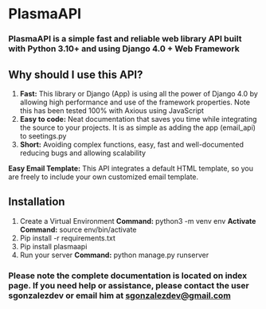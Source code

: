  # PlasmaAPI

### PlasmaAPI is a simple fast and reliable web library API built with Python 3.10+ and using Django 4.0 + Web Framework
## Why should I use this API? 
1. **Fast:** This library or Django (App) is using all the power of Django 4.0 by allowing high performance and use of the framework properties. Note this has been tested 100% with Axious using JavaScript   
2. **Easy to code:** Neat documentation that saves you time while integrating the source to your projects. It is as simple as adding the app (email_api) to seetings.py 
3. **Short:** Avoiding complex functions, easy, fast and well-documented reducing bugs and allowing scalability 

**Easy Email Template:** This API integrates a default HTML template, so you are freely to include your own customized email template.   

## Installation

 1. Create a Virtual Environment 
 **Command:** python3 -m venv env 
 **Activate Command:**  source env/bin/activate 
 2. Pip install -r requirements.txt 
 3.  Pip install plasmaapi
 4. Run your server 
 **Command:** python manage.py runserver 

### Please note the complete documentation is located on index page.  If you need help or assistance, please contact the user sgonzalezdev or email him at sgonzalezdev@gmail.com 
